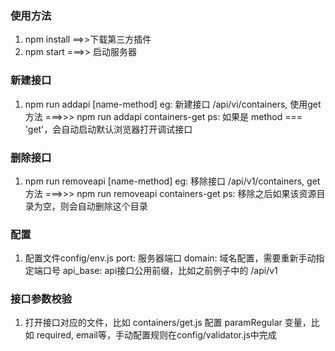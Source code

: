 ### 使用方法
1. npm install ==>>下载第三方插件
2. npm start ===>> 启动服务器

### 新建接口
1. npm run addapi [name-method]
    eg: 新建接口 /api/vi/containers, 使用get方法 ===>>> npm run addapi containers-get
    ps: 如果是 method === 'get'，会自动启动默认浏览器打开调试接口

### 删除接口
1. npm run removeapi [name-method]
    eg: 移除接口 /api/v1/containers, get方法 ===>>> npm run removeapi containers-get
    ps: 移除之后如果该资源目录为空，则会自动删除这个目录

### 配置
1. 配置文件config/env.js
    port: 服务器端口
    domain: 域名配置，需要重新手动指定端口号
    api_base: api接口公用前缀，比如之前例子中的 /api/v1

### 接口参数校验
1. 打开接口对应的文件，比如 containers/get.js
    配置 paramRegular 变量，比如 required, email等，手动配置规则在config/validator.js中完成
